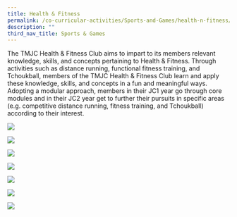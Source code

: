 ```yaml
---
title: Health & Fitness
permalink: /co-curricular-activities/Sports-and-Games/health-n-fitness/
description: ""
third_nav_title: Sports & Games
---
```

The TMJC Health & Fitness Club aims to impart to its members relevant knowledge, skills, and concepts pertaining to Health & Fitness. Through activities such as distance running, functional fitness training, and Tchoukball, members of the TMJC Health & Fitness Club learn and apply these knowledge, skills, and concepts in a fun and meaningful ways. Adopting a modular approach, members in their JC1 year go through core modules and in their JC2 year get to further their pursuits in specific areas (e.g. competitive distance running, fitness training, and Tchoukball) according to their interest.

![](/images/TMJC-StudentDevelopment_CCA_HealthFitness_01.jpeg)

![](/images/TMJC-StudentDevelopment_CCA_HealthFitness_02.jpeg)

![](/images/TMJC-StudentDevelopment_CCA_HealthFitness_03.jpeg)

![](/images/TMJC-StudentDevelopment_CCA_HealthFitness_04.jpeg)

![](/images/TMJC-StudentDevelopment_CCA_HealthFitness_05.jpeg)

![](/images/TMJC-StudentDevelopment_CCA_HealthFitness_06.jpeg)

![](/images/TMJC-StudentDevelopment_CCA_HealthFitness_07.jpeg)